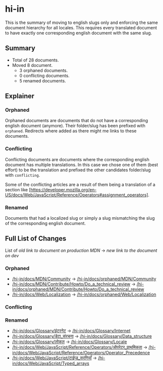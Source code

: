 # hi-in

This is the summary of moving to english slugs only and enforcing the same
document hierarchy for all locales. This requires every translated document to
have exactly one corresponding english document with the same slug.

## Summary

* Total of 28 documents.
* Moved 8 document.
  * 3 orphaned documents.
  * 0 conflicting documents.
  * 5 renamed documents.

## Explainer

### Orphaned

Orphaned documents are documents that do not have a corresponding english
document (anymore). Their folder/slug has been prefixed with `orphaned`.
Redirects where added as there might me links to these documents.

### Conflicting

Conflicting documents are documents where the corresponding english document has
multiple translations. In this case we chose one of them (best effort) to be the
translation and prefixed the other candidates folder/slug with `conflicting`.

Some of the conflicting articles are a result of them being a translation of a
section like
[https://developer.mozilla.org/en-US/docs/Web/JavaScript/Reference/Operators#assignment_operators].

### Renamed

Documents that had a localized slug or simply a slug mismatching the slug of the
corresponding english document.

## Full List of Changes

List of _old link to document on production MDN_
→ _new link to the document on dev_

### Orphaned

* [/hi-in/docs/MDN/Community](https://developer.mozilla.org/hi-in/docs/MDN/Community) → [/hi-in/docs/orphaned/MDN/Community](/hi-in/docs/orphaned/MDN/Community)
* [/hi-in/docs/MDN/Contribute/Howto/Do_a_technical_review](https://developer.mozilla.org/hi-in/docs/MDN/Contribute/Howto/Do_a_technical_review) → [/hi-in/docs/orphaned/MDN/Contribute/Howto/Do_a_technical_review](/hi-in/docs/orphaned/MDN/Contribute/Howto/Do_a_technical_review)
* [/hi-in/docs/Web/Localization](https://developer.mozilla.org/hi-in/docs/Web/Localization) → [/hi-in/docs/orphaned/Web/Localization](/hi-in/docs/orphaned/Web/Localization)

### Conflicting


### Renamed
* [/hi-in/docs/Glossary/इंटरनेट](https://developer.mozilla.org/hi-in/docs/Glossary/इंटरनेट) → [/hi-in/docs/Glossary/Internet](/hi-in/docs/Glossary/Internet)
* [/hi-in/docs/Glossary/डेटा_संरचना](https://developer.mozilla.org/hi-in/docs/Glossary/डेटा_संरचना) → [/hi-in/docs/Glossary/Data_structure](/hi-in/docs/Glossary/Data_structure)
* [/hi-in/docs/Glossary/लोकल](https://developer.mozilla.org/hi-in/docs/Glossary/लोकल) → [/hi-in/docs/Glossary/Locale](/hi-in/docs/Glossary/Locale)
* [/hi-in/docs/Web/JavaScript/Reference/Operators/ऑपरेटर_प्राथमिकता](https://developer.mozilla.org/hi-in/docs/Web/JavaScript/Reference/Operators/ऑपरेटर_प्राथमिकता) → [/hi-in/docs/Web/JavaScript/Reference/Operators/Operator_Precedence](/hi-in/docs/Web/JavaScript/Reference/Operators/Operator_Precedence)
* [/hi-in/docs/Web/JavaScript/टाईप्ड_सरणियाँ](https://developer.mozilla.org/hi-in/docs/Web/JavaScript/टाईप्ड_सरणियाँ) → [/hi-in/docs/Web/JavaScript/Typed_arrays](/hi-in/docs/Web/JavaScript/Typed_arrays)
